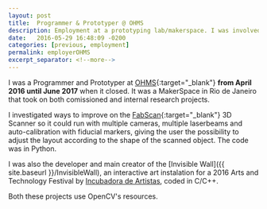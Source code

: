 ```yaml
---
layout: post
title:  Programmer & Prototyper @ OHMS
description: Employment at a prototyping lab/makerspace. I was involved with 3D scanning and printing, Arduino hardware prototyping for a hoistering 360 camera gig, Computer Vision art project, etc.
date:   2016-05-29 16:48:09 -0200
categories: [previous, employment]
permalink: employerOHMS
excerpt_separator: <!--more-->
---
```


I was a Programmer and Prototyper at [OHMS](https://www.facebook.com/ourhomemakerspace/){:target="_blank"} <b>from April 2016 until June 2017</b> when it closed. It was a MakerSpace in Rio de Janeiro that took on both comissioned and internal research projects.

I investigated ways to improve on the [FabScan](https://hci.rwth-aachen.de/fabscan){:target="_blank"} 3D Scanner so it could run with multiple cameras, multiple laserbeams and auto-calibration with fiducial markers, giving the user the possibility to adjust the layout according to the shape of the scanned object. The code was in <span class="skill">Python</span>.

I was also the developer and main creator of the [Invisible Wall]({{ site.baseurl }}/InvisibleWall), an interactive art instalation for a 2016 Arts and Technology Festival by [Incubadora de Artistas](http://www.incubadoradeartistas.com.br/), coded in <span class="skill">C</span>/<span class="skill">C++</span>.

Both these projects use <span class="skill">OpenCV</span>'s resources.
<!--more-->
